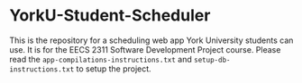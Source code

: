 # YorkU-Student-Scheduler
This is the repository for a scheduling web app York University students can use. It is for the EECS 2311 Software Development Project course.
Please read the `app-compilations-instructions.txt` and `setup-db-instructions.txt` to setup the project.
